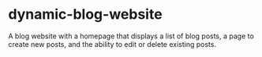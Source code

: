 # dynamic-blog-website
A blog website with a homepage that displays a list of blog posts, a page to create new posts, and the ability to edit or delete existing posts.  
